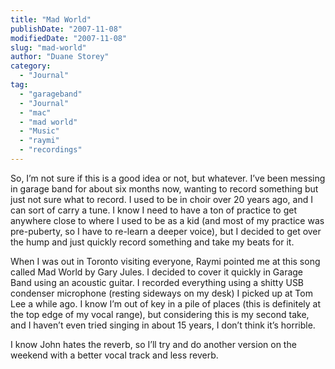 ```yaml
---
title: "Mad World"
publishDate: "2007-11-08"
modifiedDate: "2007-11-08"
slug: "mad-world"
author: "Duane Storey"
category:
  - "Journal"
tag:
  - "garageband"
  - "Journal"
  - "mac"
  - "mad world"
  - "Music"
  - "raymi"
  - "recordings"
---
```


So, I’m not sure if this is a good idea or not, but whatever. I’ve been messing in garage band for about six months now, wanting to record something but just not sure what to record. I used to be in choir over 20 years ago, and I can sort of carry a tune. I know I need to have a ton of practice to get anywhere close to where I used to be as a kid (and most of my practice was pre-puberty, so I have to re-learn a deeper voice), but I decided to get over the hump and just quickly record something and take my beats for it.

When I was out in Toronto visiting everyone, Raymi pointed me at this song called Mad World by Gary Jules. I decided to cover it quickly in Garage Band using an acoustic guitar. I recorded everything using a shitty USB condenser microphone (resting sideways on my desk) I picked up at Tom Lee a while ago. I know I’m out of key in a pile of places (this is definitely at the top edge of my vocal range), but considering this is my second take, and I haven’t even tried singing in about 15 years, I don’t think it’s horrible.

  
  
I know John hates the reverb, so I’ll try and do another version on the weekend with a better vocal track and less reverb.
